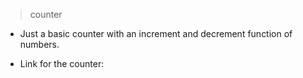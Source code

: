 > counter

* Just a basic counter with an increment and decrement function of numbers.

* Link for the counter: 